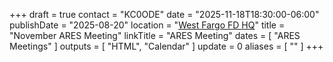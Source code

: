 +++
draft = true
contact = "KC0ODE"
date = "2025-11-18T18:30:00-06:00"
publishDate = "2025-08-20"
location = "[West Fargo FD HQ](/places/west-fargo-fire-department-headquarters/)"
title = "November ARES Meeting"
linkTitle = "ARES Meeting"
dates = [ "ARES Meetings" ]
outputs = [ "HTML", "Calendar" ]
update = 0
aliases = [ "" ]
+++
